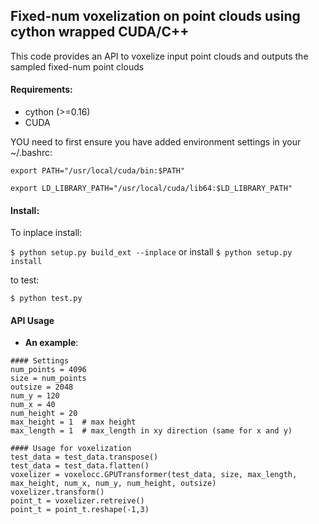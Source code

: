 ## Fixed-num voxelization on point clouds using cython wrapped CUDA/C++
This code provides an API to voxelize input point clouds and outputs the sampled fixed-num point clouds

#### Requirements:
* cython (>=0.16)
* CUDA

YOU need to first ensure you have added environment settings in your ~/.bashrc:

`export PATH="/usr/local/cuda/bin:$PATH"`

`export LD_LIBRARY_PATH="/usr/local/cuda/lib64:$LD_LIBRARY_PATH"`

#### Install:

To inplace install:

`$ python setup.py build_ext --inplace`
or install
`$ python setup.py install`

to test:

`$ python test.py`


#### API Usage

* **An example**:

```
#### Settings
num_points = 4096
size = num_points
outsize = 2048
num_y = 120
num_x = 40
num_height = 20
max_height = 1  # max height
max_length = 1  # max_length in xy direction (same for x and y)

#### Usage for voxelization
test_data = test_data.transpose()
test_data = test_data.flatten()
voxelizer = voxelocc.GPUTransformer(test_data, size, max_length, max_height, num_x, num_y, num_height, outsize)
voxelizer.transform()
point_t = voxelizer.retreive()
point_t = point_t.reshape(-1,3)
```
